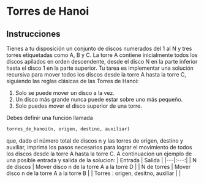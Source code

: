 # Torres de Hanoi

## Instrucciones

Tienes a tu disposición un conjunto de discos numerados del 1 al N y tres torres
etiquetadas como A, B y C. La torre A contiene inicialmente todos los discos
apilados en orden descendente, desde el disco N en la parte inferior hasta el
disco 1 en la parte superior.
Tu tarea es implementar una solución recursiva para mover todos los discos
desde la torre A hasta la torre C, siguiendo las reglas clásicas de las Torres de
Hanoi:
1. Solo se puede mover un disco a la vez.
2. Un disco más grande nunca puede estar sobre uno más pequeño.
3. Solo puedes mover el disco superior de una torre.

Debes definir una función llamada 
```python
torres_de_hanoi(n, origen, destino, auxiliar)
```

que, dado el número total de discos n y las torres de origen, destino y auxiliar,
imprima los pasos necesarios para lograr el movimiento de todos los discos
desde la torre A hasta la torre C.
A continuacion un ejemplo de una posible entrada y salida de la solucion:
| Entrada | Salida |
|---|:---:|
| N de discos | Mover disco n de la torre A a la torre D |
| N de torres | Mover disco n de la torre A a la torre B |
| Torres : origen, desitno, auxiliar | |